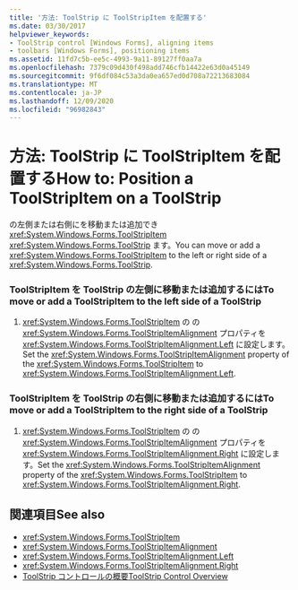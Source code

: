 ```yaml
---
title: '方法: ToolStrip に ToolStripItem を配置する'
ms.date: 03/30/2017
helpviewer_keywords:
- ToolStrip control [Windows Forms], aligning items
- toolbars [Windows Forms], positioning items
ms.assetid: 11fd7c5b-ee5c-4993-9a11-89127ff0aa7a
ms.openlocfilehash: 7379c09d430f498add746cfb14422e63d0a45149
ms.sourcegitcommit: 9f6df084c53a3da0ea657ed0d708a72213683084
ms.translationtype: MT
ms.contentlocale: ja-JP
ms.lasthandoff: 12/09/2020
ms.locfileid: "96982843"
---
```

# <a name="how-to-position-a-toolstripitem-on-a-toolstrip"></a><span data-ttu-id="c418e-102">方法: ToolStrip に ToolStripItem を配置する</span><span class="sxs-lookup"><span data-stu-id="c418e-102">How to: Position a ToolStripItem on a ToolStrip</span></span>
<span data-ttu-id="c418e-103">の左側または右側にを移動または追加でき <xref:System.Windows.Forms.ToolStripItem> <xref:System.Windows.Forms.ToolStrip> ます。</span><span class="sxs-lookup"><span data-stu-id="c418e-103">You can move or add a <xref:System.Windows.Forms.ToolStripItem> to the left or right side of a <xref:System.Windows.Forms.ToolStrip>.</span></span>  
  
### <a name="to-move-or-add-a-toolstripitem-to-the-left-side-of-a-toolstrip"></a><span data-ttu-id="c418e-104">ToolStripItem を ToolStrip の左側に移動または追加するには</span><span class="sxs-lookup"><span data-stu-id="c418e-104">To move or add a ToolStripItem to the left side of a ToolStrip</span></span>  
  
1. <span data-ttu-id="c418e-105"><xref:System.Windows.Forms.ToolStripItem> の  の <xref:System.Windows.Forms.ToolStripItemAlignment> プロパティを <xref:System.Windows.Forms.ToolStripItemAlignment.Left> に設定します。</span><span class="sxs-lookup"><span data-stu-id="c418e-105">Set the <xref:System.Windows.Forms.ToolStripItemAlignment> property of the <xref:System.Windows.Forms.ToolStripItem> to <xref:System.Windows.Forms.ToolStripItemAlignment.Left>.</span></span>  
  
### <a name="to-move-or-add-a-toolstripitem-to-the-right-side-of-a-toolstrip"></a><span data-ttu-id="c418e-106">ToolStripItem を ToolStrip の右側に移動または追加するには</span><span class="sxs-lookup"><span data-stu-id="c418e-106">To move or add a ToolStripItem to the right side of a ToolStrip</span></span>  
  
1. <span data-ttu-id="c418e-107"><xref:System.Windows.Forms.ToolStripItem> の  の <xref:System.Windows.Forms.ToolStripItemAlignment> プロパティを <xref:System.Windows.Forms.ToolStripItemAlignment.Right> に設定します。</span><span class="sxs-lookup"><span data-stu-id="c418e-107">Set the <xref:System.Windows.Forms.ToolStripItemAlignment> property of the <xref:System.Windows.Forms.ToolStripItem> to <xref:System.Windows.Forms.ToolStripItemAlignment.Right>.</span></span>  
  
## <a name="see-also"></a><span data-ttu-id="c418e-108">関連項目</span><span class="sxs-lookup"><span data-stu-id="c418e-108">See also</span></span>

- <xref:System.Windows.Forms.ToolStripItem>
- <xref:System.Windows.Forms.ToolStripItemAlignment>
- <xref:System.Windows.Forms.ToolStripItemAlignment.Left>
- <xref:System.Windows.Forms.ToolStripItemAlignment.Right>
- [<span data-ttu-id="c418e-109">ToolStrip コントロールの概要</span><span class="sxs-lookup"><span data-stu-id="c418e-109">ToolStrip Control Overview</span></span>](toolstrip-control-overview-windows-forms.md)
